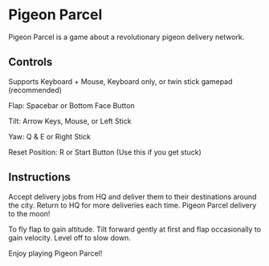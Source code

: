 # Pigeon Parcel
Pigeon Parcel is a game about a revolutionary pigeon delivery network.

## Controls
Supports Keyboard + Mouse, Keyboard only, or twin stick gamepad (recommended)

Flap: Spacebar or Bottom Face Button

Tilt: Arrow Keys, Mouse, or Left Stick

Yaw: Q & E or Right Stick

Reset Position: R or Start Button (Use this if you get stuck)

## Instructions
Accept delivery jobs from HQ and deliver them to their destinations around the city. Return to HQ for more deliveries each time. Pigeon Parcel delivery to the moon!

To fly flap to gain altitude. Tilt forward gently at first and flap occasionally to gain velocity. Level off to slow down.

Enjoy playing Pigeon Parcel!
